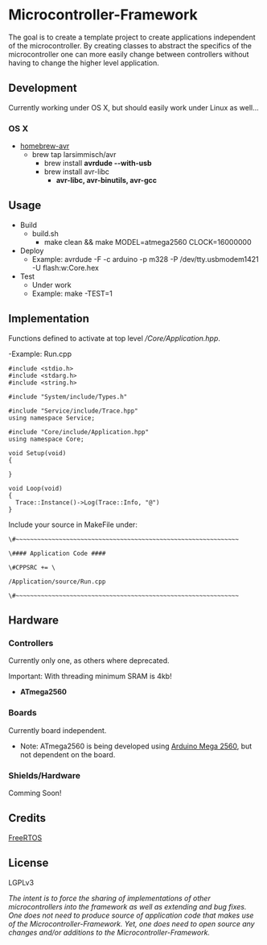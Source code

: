 # Microcontroller-Framework

The goal is to create a template project to create applications independent of the microcontroller.  By creating classes to abstract the specifics of the microcontroller one can more easily change between controllers without having to change the higher level application.

## Development

Currently working under OS X, but should easily work under Linux as well...

### OS X
  - [homebrew-avr](https://github.com/larsimmisch/homebrew-avr)
    - brew tap larsimmisch/avr
      - brew install **avrdude --with-usb**
      - brew install avr-libc
        - **avr-libc, avr-binutils, avr-gcc**

## Usage

  - Build
     - build.sh
       - make clean && make MODEL=atmega2560 CLOCK=16000000
  - Deploy
     - Example: avrdude -F -c arduino -p m328 -P /dev/tty.usbmodem1421 -U flash:w:Core.hex
  - Test
     - Under work
     - Example: make -TEST=1

## Implementation

Functions defined to activate at top level */Core/Application.hpp*.  

  -Example: Run.cpp

    #include <stdio.h>
    #include <stdarg.h>
    #include <string.h>

    #include "System/include/Types.h"

    #include "Service/include/Trace.hpp"
    using namespace Service;

    #include "Core/include/Application.hpp"
    using namespace Core;

    void Setup(void)
    {

    }

    void Loop(void)
    {
      Trace::Instance()->Log(Trace::Info, "@")
    }


Include your source in MakeFile under:

  
    \#~~~~~~~~~~~~~~~~~~~~~~~~~~~~~~~~~~~~~~~~~~~~~~~~~~~~~~~~~~~~~~

    \#### Application Code ####

    \#CPPSRC += \

    /Application/source/Run.cpp 

    \#~~~~~~~~~~~~~~~~~~~~~~~~~~~~~~~~~~~~~~~~~~~~~~~~~~~~~~~~~~~~~~

## Hardware

### Controllers
Currently only one, as others where deprecated.

Important: With threading minimum SRAM is 4kb!

  - **ATmega2560**

### Boards
Currently board independent.

  - Note: ATmega2560 is being developed using [Arduino Mega 2560](http://arduino.cc/en/Main/arduinoBoardMega2560), but not dependent on the board.

### Shields/Hardware
Comming Soon!

## Credits

[FreeRTOS](http://www.freertos.org/)

## License

LGPLv3

*The intent is to force the sharing of implementations of other microcontrollers into the framework as well as extending and bug fixes.  One does not need to produce source of application code that makes use of the Microcontroller-Framework.  Yet, one does need to open source any changes and/or additions to the Microcontroller-Framework.*